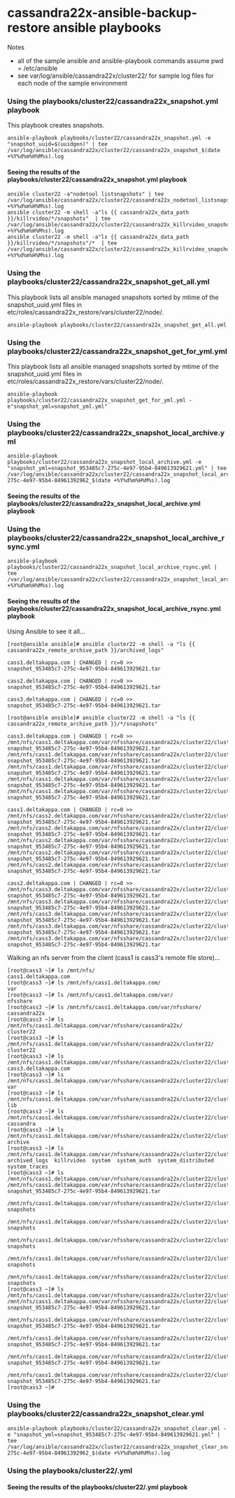 # cassandra22x-ansible-backup-restore ansible playbooks 
Notes 
- all of the sample ansible and ansible-playbook commands assume pwd = /etc/ansible
- see var/log/ansible/cassandra22x/cluster22/ for sample log files for each node of the sample environment
### Using the playbooks/cluster22/cassandra22x_snapshot.yml playbook
This playbook creates snapshots.
```
ansible-playbook playbooks/cluster22/cassandra22x_snapshot.yml -e "snapshot_uuid=$(uuidgen)" | tee /var/log/ansible/cassandra22x/cluster22/cassandra22x_snapshot_$(date +%Y%d%m%H%M%s).log
```
#### Seeing the results of the playbooks/cluster22/cassandra22x_snapshot.yml playbook
```
ansible cluster22 -a"nodetool listsnapshots" | tee /var/log/ansible/cassandra22x/cluster22/cassandra22x_nodetool_listsnapshots_$(date +%Y%d%m%H%M%s).log
ansible cluster22 -m shell -a"ls {{ cassandra22x_data_path }}/killrvideo/*/snapshots"  | tee /var/log/ansible/cassandra22x/cluster22/cassandra22x_killrvideo_snapshot_ls__$(date +%Y%d%m%H%M%s).log
ansible cluster22 -m shell -a"ls {{ cassandra22x_data_path }}/killrvideo/*/snapshots"/*  | tee /var/log/ansible/cassandra22x/cluster22/cassandra22x_killrvideo_snapshot_contents_ls__$(date +%Y%d%m%H%M%s).log
```
### Using the playbooks/cluster22/cassandra22x_snapshot_get_all.yml
This playbook lists all ansible managed snapshots sorted by mtime of the snapshot_uuid.yml files in etc/roles/cassandra22x_restore/vars/cluster22/node/.
```
ansible-playbook playbooks/cluster22/cassandra22x_snapshot_get_all.yml
```
### Using the playbooks/cluster22/cassandra22x_snapshot_get_for_yml.yml
This playbook lists all ansible managed snapshots sorted by mtime of the snapshot_uuid.yml files in etc/roles/cassandra22x_restore/vars/cluster22/node/.
```
ansible-playbook playbooks/cluster22/cassandra22x_snapshot_get_for_yml.yml -e"snapshot_yml=snapshot_yml.yml"
```
### Using the playbooks/cluster22/cassandra22x_snapshot_local_archive.yml
```
ansible-playbook playbooks/cluster22/cassandra22x_snapshot_local_archive.yml -e "snapshot_yml=snapshot_953485c7-275c-4e97-95b4-849613929621.yml" | tee /var/log/ansible/cassandra22x/cluster22/cassandra22x_snapshot_local_archive_snapshot_953485c7-275c-4e97-95b4-84961392962_$(date +%Y%d%m%H%M%s).log
```
#### Seeing the results of the playbooks/cluster22/cassandra22x_snapshot_local_archive.yml playbook

### Using the playbooks/cluster22/cassandra22x_snapshot_local_archive_rsync.yml
```
ansible-playbook playbooks/cluster22/cassandra22x_snapshot_local_archive_rsync.yml | tee /var/log/ansible/cassandra22x/cluster22/cassandra22x_snapshot_local_archive_rsync_$(date +%Y%d%m%H%M%s).log
```
#### Seeing the results of the playbooks/cluster22/cassandra22x_snapshot_local_archive_rsync.yml playbook
Using Ansible to see it all...
```
[root@ansible ansible]# ansible cluster22 -m shell -a "ls {{ cassandra22x_remote_archive_path }}/archived_logs"

cass1.deltakappa.com | CHANGED | rc=0 >>
snapshot_953485c7-275c-4e97-95b4-849613929621.tar

cass2.deltakappa.com | CHANGED | rc=0 >>
snapshot_953485c7-275c-4e97-95b4-849613929621.tar

cass3.deltakappa.com | CHANGED | rc=0 >>
snapshot_953485c7-275c-4e97-95b4-849613929621.tar

[root@ansible ansible]# ansible cluster22 -m shell -a "ls {{ cassandra22x_remote_archive_path }}/*/snapshots"

cass3.deltakappa.com | CHANGED | rc=0 >>
/mnt/nfs/cass1.deltakappa.com/var/nfsshare/cassandra22x/cluster22/cluster22/cass3.deltakappa.com/var/lib/cassandra/archive/killrvideo/snapshots:
snapshot_953485c7-275c-4e97-95b4-849613929621.tar
/mnt/nfs/cass1.deltakappa.com/var/nfsshare/cassandra22x/cluster22/cluster22/cass3.deltakappa.com/var/lib/cassandra/archive/system_auth/snapshots:
snapshot_953485c7-275c-4e97-95b4-849613929621.tar
/mnt/nfs/cass1.deltakappa.com/var/nfsshare/cassandra22x/cluster22/cluster22/cass3.deltakappa.com/var/lib/cassandra/archive/system_distributed/snapshots:
snapshot_953485c7-275c-4e97-95b4-849613929621.tar
/mnt/nfs/cass1.deltakappa.com/var/nfsshare/cassandra22x/cluster22/cluster22/cass3.deltakappa.com/var/lib/cassandra/archive/system/snapshots:
snapshot_953485c7-275c-4e97-95b4-849613929621.tar
/mnt/nfs/cass1.deltakappa.com/var/nfsshare/cassandra22x/cluster22/cluster22/cass3.deltakappa.com/var/lib/cassandra/archive/system_traces/snapshots:
snapshot_953485c7-275c-4e97-95b4-849613929621.tar

cass1.deltakappa.com | CHANGED | rc=0 >>
/mnt/nfs/cass2.deltakappa.com/var/nfsshare/cassandra22x/cluster22/cluster22/cass1.deltakappa.com/var/lib/cassandra/archive/killrvideo/snapshots:
snapshot_953485c7-275c-4e97-95b4-849613929621.tar
/mnt/nfs/cass2.deltakappa.com/var/nfsshare/cassandra22x/cluster22/cluster22/cass1.deltakappa.com/var/lib/cassandra/archive/system_auth/snapshots:
snapshot_953485c7-275c-4e97-95b4-849613929621.tar
/mnt/nfs/cass2.deltakappa.com/var/nfsshare/cassandra22x/cluster22/cluster22/cass1.deltakappa.com/var/lib/cassandra/archive/system_distributed/snapshots:
snapshot_953485c7-275c-4e97-95b4-849613929621.tar
/mnt/nfs/cass2.deltakappa.com/var/nfsshare/cassandra22x/cluster22/cluster22/cass1.deltakappa.com/var/lib/cassandra/archive/system/snapshots:
snapshot_953485c7-275c-4e97-95b4-849613929621.tar
/mnt/nfs/cass2.deltakappa.com/var/nfsshare/cassandra22x/cluster22/cluster22/cass1.deltakappa.com/var/lib/cassandra/archive/system_traces/snapshots:
snapshot_953485c7-275c-4e97-95b4-849613929621.tar

cass2.deltakappa.com | CHANGED | rc=0 >>
/mnt/nfs/cass3.deltakappa.com/var/nfsshare/cassandra22x/cluster22/cluster22/cass2.deltakappa.com/var/lib/cassandra/archive/killrvideo/snapshots:
snapshot_953485c7-275c-4e97-95b4-849613929621.tar
/mnt/nfs/cass3.deltakappa.com/var/nfsshare/cassandra22x/cluster22/cluster22/cass2.deltakappa.com/var/lib/cassandra/archive/system_auth/snapshots:
snapshot_953485c7-275c-4e97-95b4-849613929621.tar
/mnt/nfs/cass3.deltakappa.com/var/nfsshare/cassandra22x/cluster22/cluster22/cass2.deltakappa.com/var/lib/cassandra/archive/system_distributed/snapshots:
snapshot_953485c7-275c-4e97-95b4-849613929621.tar
/mnt/nfs/cass3.deltakappa.com/var/nfsshare/cassandra22x/cluster22/cluster22/cass2.deltakappa.com/var/lib/cassandra/archive/system/snapshots:
snapshot_953485c7-275c-4e97-95b4-849613929621.tar
/mnt/nfs/cass3.deltakappa.com/var/nfsshare/cassandra22x/cluster22/cluster22/cass2.deltakappa.com/var/lib/cassandra/archive/system_traces/snapshots:
snapshot_953485c7-275c-4e97-95b4-849613929621.tar
```

Walking an nfs server from the client (cass1 is cass3's remote file store)...
```
[root@cass3 ~]# ls /mnt/nfs/
cass1.deltakappa.com
[root@cass3 ~]# ls /mnt/nfs/cass1.deltakappa.com/
var
[root@cass3 ~]# ls /mnt/nfs/cass1.deltakappa.com/var/
nfsshare
[root@cass3 ~]# ls /mnt/nfs/cass1.deltakappa.com/var/nfsshare/
cassandra22x
[root@cass3 ~]# ls /mnt/nfs/cass1.deltakappa.com/var/nfsshare/cassandra22x/
cluster22
[root@cass3 ~]# ls /mnt/nfs/cass1.deltakappa.com/var/nfsshare/cassandra22x/cluster22/
cluster22
[root@cass3 ~]# ls /mnt/nfs/cass1.deltakappa.com/var/nfsshare/cassandra22x/cluster22/cluster22/
cass3.deltakappa.com
[root@cass3 ~]# ls /mnt/nfs/cass1.deltakappa.com/var/nfsshare/cassandra22x/cluster22/cluster22/cass3.deltakappa.com/
var
[root@cass3 ~]# ls /mnt/nfs/cass1.deltakappa.com/var/nfsshare/cassandra22x/cluster22/cluster22/cass3.deltakappa.com/var/
lib
[root@cass3 ~]# ls /mnt/nfs/cass1.deltakappa.com/var/nfsshare/cassandra22x/cluster22/cluster22/cass3.deltakappa.com/var/lib/
cassandra
[root@cass3 ~]# ls /mnt/nfs/cass1.deltakappa.com/var/nfsshare/cassandra22x/cluster22/cluster22/cass3.deltakappa.com/var/lib/cassandra/
archive
[root@cass3 ~]# ls /mnt/nfs/cass1.deltakappa.com/var/nfsshare/cassandra22x/cluster22/cluster22/cass3.deltakappa.com/var/lib/cassandra/archive/
archived_logs  killrvideo  system  system_auth  system_distributed  system_traces
[root@cass3 ~]# ls /mnt/nfs/cass1.deltakappa.com/var/nfsshare/cassandra22x/cluster22/cluster22/cass3.deltakappa.com/var/lib/cassandra/archive/*
/mnt/nfs/cass1.deltakappa.com/var/nfsshare/cassandra22x/cluster22/cluster22/cass3.deltakappa.com/var/lib/cassandra/archive/archived_logs:
snapshot_953485c7-275c-4e97-95b4-849613929621.tar

/mnt/nfs/cass1.deltakappa.com/var/nfsshare/cassandra22x/cluster22/cluster22/cass3.deltakappa.com/var/lib/cassandra/archive/killrvideo:
snapshots

/mnt/nfs/cass1.deltakappa.com/var/nfsshare/cassandra22x/cluster22/cluster22/cass3.deltakappa.com/var/lib/cassandra/archive/system:
snapshots

/mnt/nfs/cass1.deltakappa.com/var/nfsshare/cassandra22x/cluster22/cluster22/cass3.deltakappa.com/var/lib/cassandra/archive/system_auth:
snapshots

/mnt/nfs/cass1.deltakappa.com/var/nfsshare/cassandra22x/cluster22/cluster22/cass3.deltakappa.com/var/lib/cassandra/archive/system_distributed:
snapshots

/mnt/nfs/cass1.deltakappa.com/var/nfsshare/cassandra22x/cluster22/cluster22/cass3.deltakappa.com/var/lib/cassandra/archive/system_traces:
snapshots
[root@cass3 ~]# ls /mnt/nfs/cass1.deltakappa.com/var/nfsshare/cassandra22x/cluster22/cluster22/cass3.deltakappa.com/var/lib/cassandra/archive/*/snapshots
/mnt/nfs/cass1.deltakappa.com/var/nfsshare/cassandra22x/cluster22/cluster22/cass3.deltakappa.com/var/lib/cassandra/archive/killrvideo/snapshots:
snapshot_953485c7-275c-4e97-95b4-849613929621.tar

/mnt/nfs/cass1.deltakappa.com/var/nfsshare/cassandra22x/cluster22/cluster22/cass3.deltakappa.com/var/lib/cassandra/archive/system_auth/snapshots:
snapshot_953485c7-275c-4e97-95b4-849613929621.tar

/mnt/nfs/cass1.deltakappa.com/var/nfsshare/cassandra22x/cluster22/cluster22/cass3.deltakappa.com/var/lib/cassandra/archive/system_distributed/snapshots:
snapshot_953485c7-275c-4e97-95b4-849613929621.tar

/mnt/nfs/cass1.deltakappa.com/var/nfsshare/cassandra22x/cluster22/cluster22/cass3.deltakappa.com/var/lib/cassandra/archive/system/snapshots:
snapshot_953485c7-275c-4e97-95b4-849613929621.tar

/mnt/nfs/cass1.deltakappa.com/var/nfsshare/cassandra22x/cluster22/cluster22/cass3.deltakappa.com/var/lib/cassandra/archive/system_traces/snapshots:
snapshot_953485c7-275c-4e97-95b4-849613929621.tar
[root@cass3 ~]#
```



### Using the playbooks/cluster22/cassandra22x_snapshot_clear.yml
```
ansible-playbook playbooks/cluster22/cassandra22x_snapshot_clear.yml -e "snapshot_yml=snapshot_953485c7-275c-4e97-95b4-849613929621.yml" | tee /var/log/ansible/cassandra22x/cluster22/cassandra22x_snapshot_clear_snapshot_953485c7-275c-4e97-95b4-84961392962_$(date +%Y%d%m%H%M%s).log
```

### Using the playbooks/cluster22/.yml
#### Seeing the results of the playbooks/cluster22/.yml playbook
